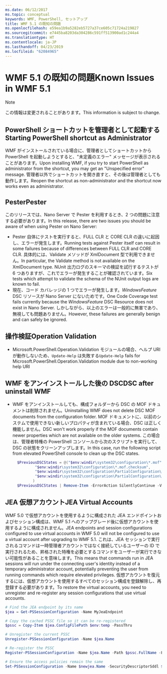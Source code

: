 ```yaml
---
ms.date: 06/12/2017
ms.topic: conceptual
keywords: WMF, PowerShell, セットアップ
title: WMF 5.1 の既知の問題
ms.openlocfilehash: e59ea1b9a5282eb5727a37ce605c71724a219827
ms.sourcegitcommit: e7445ba8203da304286c591ff513900ad1c244a4
ms.translationtype: HT
ms.contentlocale: ja-JP
ms.lasthandoff: 04/23/2019
ms.locfileid: "62084965"
---
```

# <a name="known-issues-in-wmf-51"></a><span data-ttu-id="e9926-103">WMF 5.1 の既知の問題</span><span class="sxs-lookup"><span data-stu-id="e9926-103">Known Issues in WMF 5.1</span></span>

> [!Note]
> <span data-ttu-id="e9926-104">この情報は変更されることがあります。</span><span class="sxs-lookup"><span data-stu-id="e9926-104">This information is subject to change.</span></span>

## <a name="starting-powershell-shortcut-as-administrator"></a><span data-ttu-id="e9926-105">PowerShell ショートカットを管理者として起動する</span><span class="sxs-lookup"><span data-stu-id="e9926-105">Starting PowerShell shortcut as Administrator</span></span>

<span data-ttu-id="e9926-106">WMF がインストールされている場合に、管理者としてショートカットから PowerShell を起動しようとすると、"未定義のエラー" メッセージが表示されることがあります。</span><span class="sxs-lookup"><span data-stu-id="e9926-106">Upon installing WMF, if you try to start PowerShell as administrator from the shortcut, you may get an "Unspecified error" message.</span></span>
<span data-ttu-id="e9926-107">管理者以外でショートカットを開き直すと、その後は管理者としても動作します。</span><span class="sxs-lookup"><span data-stu-id="e9926-107">Reopen the shortcut as non-administrator and the shortcut now works even as administrator.</span></span>

## <a name="pester"></a><span data-ttu-id="e9926-108">Pester</span><span class="sxs-lookup"><span data-stu-id="e9926-108">Pester</span></span>

<span data-ttu-id="e9926-109">このリリースでは、Nano Server で Pester を利用するとき、2 つの問題に注意する必要があります。</span><span class="sxs-lookup"><span data-stu-id="e9926-109">In this release, there are two issues you should be aware of when using Pester on Nano Server:</span></span>

- <span data-ttu-id="e9926-110">Pester 自体にテストを実行すると、FULL CLR と CORE CLR の違いに起因し、エラーが発生します。</span><span class="sxs-lookup"><span data-stu-id="e9926-110">Running tests against Pester itself can result in some failures because of differences between FULL CLR and CORE CLR.</span></span> <span data-ttu-id="e9926-111">具体的には、Validate メソッドが XmlDocument 型で利用できません。</span><span class="sxs-lookup"><span data-stu-id="e9926-111">In particular, the Validate method is not available on the XmlDocument type.</span></span> <span data-ttu-id="e9926-112">NUnit 出力ログのスキーマの検証を試行するテストが 6 つありますが、これでエラーが発生することが確認されています。</span><span class="sxs-lookup"><span data-stu-id="e9926-112">Six tests which attempt to validate the schema of the NUnit output logs are known to fail.</span></span>
- <span data-ttu-id="e9926-113">現在、コード カバレッジの 1 つでエラーが発生します。*WindowsFeature* DSC リソースが Nano Server にないためです。</span><span class="sxs-lookup"><span data-stu-id="e9926-113">One Code Coverage test fails currently because the *WindowsFeature* DSC Resource does not exist in Nano Server.</span></span> <span data-ttu-id="e9926-114">しかしながら、以上のエラーは一般的に無害であり、無視しても問題ありません。</span><span class="sxs-lookup"><span data-stu-id="e9926-114">However, these failures are generally benign and can safely be ignored.</span></span>

## <a name="operation-validation"></a><span data-ttu-id="e9926-115">操作検証</span><span class="sxs-lookup"><span data-stu-id="e9926-115">Operation Validation</span></span>

- <span data-ttu-id="e9926-116">Microsoft.PowerShell.Operation.Validation モジュールの場合、ヘルプ URI が動作しないため、`Update-Help` は失敗する</span><span class="sxs-lookup"><span data-stu-id="e9926-116">`Update-Help` fails for Microsoft.PowerShell.Operation.Validation module due to non-working help URI</span></span>

## <a name="dsc-after-uninstall-wmf"></a><span data-ttu-id="e9926-117">WMF をアンインストールした後の DSC</span><span class="sxs-lookup"><span data-stu-id="e9926-117">DSC after uninstall WMF</span></span>

- <span data-ttu-id="e9926-118">WMF をアンインストールしても、構成フォルダーから DSC の MOF ドキュメントは削除されません。</span><span class="sxs-lookup"><span data-stu-id="e9926-118">Uninstalling WMF does not delete DSC MOF documents from the configuration folder.</span></span> <span data-ttu-id="e9926-119">MOF ドキュメントに、以前のシステムで使用できない新しいプロパティが含まれている場合、DSC は正しく機能しません。</span><span class="sxs-lookup"><span data-stu-id="e9926-119">DSC won't work properly if the MOF documents contain newer properties which are not available on the older systems.</span></span> <span data-ttu-id="e9926-120">この場合は、管理者特権の PowerShell コンソールから次のスクリプトを実行して、DSC の状態をクリーンアップします。</span><span class="sxs-lookup"><span data-stu-id="e9926-120">In this case, run the following script from elevated PowerShell console to clean up the DSC states.</span></span>

  ```powershell
    $PreviousDSCStates = @("$env:windir\system32\configuration\*.mof",
            "$env:windir\system32\configuration\*.mof.checksum",
            "$env:windir\system32\configuration\PartialConfiguration\*.mof",
            "$env:windir\system32\configuration\PartialConfiguration\*.mof.checksum"
           )
    $PreviousDSCStates | Remove-Item -ErrorAction SilentlyContinue -Verbose
  ```

## <a name="jea-virtual-accounts"></a><span data-ttu-id="e9926-121">JEA 仮想アカウント</span><span class="sxs-lookup"><span data-stu-id="e9926-121">JEA Virtual Accounts</span></span>

<span data-ttu-id="e9926-122">WMF 5.0 で仮想アカウントを使用するように構成された JEA エンドポイントおよびセッション構成は、WMF 5.1 へのアップグレード後に仮想アカウントを使用するように構成されません。</span><span class="sxs-lookup"><span data-stu-id="e9926-122">JEA endpoints and session configurations configured to use virtual accounts in WMF 5.0 will not be configured to use a virtual account after upgrading to WMF 5.1.</span></span>
<span data-ttu-id="e9926-123">これは、JEA セッションで実行されるコマンドは一時管理者アカウントではなく接続しているユーザーの ID で実行されるため、昇格された特権を必要とするコマンドをユーザーが実行できない可能性があることを意味します。</span><span class="sxs-lookup"><span data-stu-id="e9926-123">This means that commands run in JEA sessions will run under the connecting user's identity instead of a temporary administrator account, potentially preventing the user from running commands which require elevated privileges.</span></span>
<span data-ttu-id="e9926-124">仮想アカウントを復元するには、仮想アカウントを使用するすべてのセッション構成を登録解除し、再登録する必要があります。</span><span class="sxs-lookup"><span data-stu-id="e9926-124">To restore the virtual accounts, you need to unregister and re-register any session configurations that use virtual accounts.</span></span>

```powershell
# Find the JEA endpoint by its name
$jea = Get-PSSessionConfiguration -Name MyJeaEndpoint

# Copy the cached PSSC file so it can be re-registered
$pssc = Copy-Item $jea.ConfigFilePath $env:temp -PassThru

# Unregister the current PSSC
Unregister-PSSessionConfiguration -Name $jea.Name

# Re-register the PSSC
Register-PSSessionConfiguration -Name $jea.Name -Path $pssc.FullName -Force

# Ensure the access policies remain the same
Set-PSSessionConfiguration -Name $newjea.Name -SecurityDescriptorSddl $jea.SecurityDescriptorSddl
```